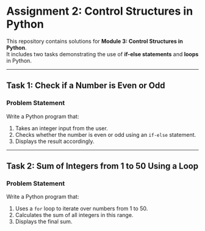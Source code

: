 # Assignment 2: Control Structures in Python

This repository contains solutions for **Module 3: Control Structures in Python**.  
It includes two tasks demonstrating the use of **if-else statements** and **loops** in Python.

---

## Task 1: Check if a Number is Even or Odd

### Problem Statement
Write a Python program that:
1. Takes an integer input from the user.
2. Checks whether the number is even or odd using an `if-else` statement.
3. Displays the result accordingly.


---

## Task 2: Sum of Integers from 1 to 50 Using a Loop

### Problem Statement
Write a Python program that:
1. Uses a `for` loop to iterate over numbers from 1 to 50.
2. Calculates the sum of all integers in this range.
3. Displays the final sum.



